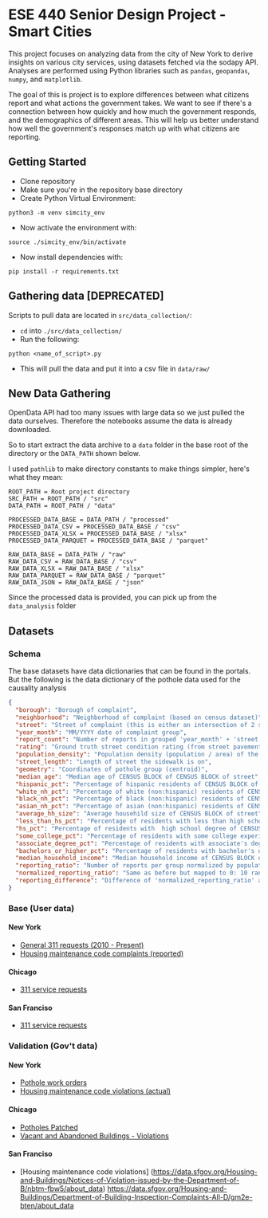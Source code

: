 # ESE 440 Senior Design Project - Smart Cities

This project focuses on analyzing data from the city of New York to derive insights on various city services, using datasets fetched via the sodapy API. Analyses are performed using Python libraries such as `pandas`, `geopandas`, `numpy`, and `matplotlib`.

The goal of this is project is to explore differences between what citizens report and what actions the government takes. We want to see if there's a connection between how quickly and how much the government responds, and the demographics of different areas. This will help us better understand how well the government's responses match up with what citizens are reporting. 


## Getting Started

- Clone repository
- Make sure you're in the repository base directory
- Create Python Virtual Environment:

```shell
python3 -m venv simcity_env
```

- Now activate the environment with:

```shell
source ./simcity_env/bin/activate
```

- Now install dependencies with:

```shell
pip install -r requirements.txt
```

## Gathering data [DEPRECATED]

Scripts to pull data are located in `src/data_collection/`:

- `cd` into `./src/data_collection/`
- Run the following:

```shell
python <name_of_script>.py
```

- This will pull the data and put it into a csv file in `data/raw/`


## New Data Gathering
OpenData API had too many issues with large data so we just pulled the data ourselves. Therefore the notebooks assume the data is already downloaded. 

So to start extract the data archive to a `data` folder in the base root of the directory or the `DATA_PATH` shown below.

I used `pathlib` to make directory constants to make things simpler, here's what they mean:

```
ROOT_PATH = Root project directory
SRC_PATH = ROOT_PATH / "src"
DATA_PATH = ROOT_PATH / "data"

PROCESSED_DATA_BASE = DATA_PATH / "processed"
PROCESSED_DATA_CSV = PROCESSED_DATA_BASE / "csv"
PROCESSED_DATA_XLSX = PROCESSED_DATA_BASE / "xlsx"
PROCESSED_DATA_PARQUET = PROCESSED_DATA_BASE / "parquet"

RAW_DATA_BASE = DATA_PATH / "raw"
RAW_DATA_CSV = RAW_DATA_BASE / "csv"
RAW_DATA_XLSX = RAW_DATA_BASE / "xlsx"
RAW_DATA_PARQUET = RAW_DATA_BASE / "parquet"
RAW_DATA_JSON = RAW_DATA_BASE / "json"
```

Since the processed data is provided, you can pick up from the `data_analysis` folder

## Datasets

### Schema
The base datasets have data dictionaries that can be found in the portals. But the following is the data dictionary of the pothole data used for the causality analysis

```json
{
  "borough": "Borough of complaint",
  "neighborhood": "Neighborhood of complaint (based on census dataset)",
  "street": "Street of complaint (this is either an intersection of 2 streets, or a main street bounded by 2 other streets)",
  "year_month": "MM/YYYY date of complaint group",
  "report_count": "Number of reports in grouped 'year_month' + 'street' combination",
  "rating": "Ground truth street condition rating (from street pavement ratings dataset)",
  "population_density": "Population density (population / area) of the CENSUS BLOCK",
  "street_length": "Length of street the sidewalk is on",
  "geometry": "Coordinates of pothole group (centroid)",
  "median_age": "Median age of CENSUS BLOCK of CENSUS BLOCK of street",
  "hispanic_pct": "Percentage of hispanic residents of CENSUS BLOCK of street",
  "white_nh_pct": "Percentage of white (non:hispanic) residents of CENSUS BLOCK of street",
  "black_nh_pct": "Percentage of black (non:hispanic) residents of CENSUS BLOCK of street",
  "asian_nh_pct": "Percentage of asian (non:hispanic) residents of CENSUS BLOCK of street",
  "average_hh_size": "Average househild size of CENSUS BLOCK of street",
  "less_than_hs_pct": "Percentage of residents with less than high school degree of CENSUS BLOCK of street",
  "hs_pct": "Percentage of residents with  high school degree of CENSUS BLOCK of street",
  "some_college_pct": "Percentage of residents with some college experience of CENSUS BLOCK of street",
  "associate_degree_pct": "Percentage of residents with associate's degree of CENSUS BLOCK of street",
  "bachelors_or_higher_pct": "Percentage of residents with bachelor's degree of CENSUS BLOCK of street",
  "median_household_income": "Median household income of CENSUS BLOCK of street",
  "reporting_ratio": "Number of reports per group normalized by population_density and street length",
  "normalized_reporting_ratio": "Same as before but mapped to 0: 10 range",
  "reporting_difference": "Difference of 'normalized_reporting_ratio' and 'rating', represnts over/underreporting rate"
}
```

### Base (User data)

#### New York

- [General 311 requests (2010 - Present)](https://data.cityofnewyork.us/Social-Services/311-Service-Requests-from-2010-to-Present/erm2-nwe9)
- [Housing maintenance code complaints (reported)](https://data.cityofnewyork.us/Housing-Development/Housing-Maintenance-Code-Complaints/uwyv-629c)

#### Chicago

- [311 service requests](https://data.cityofchicago.org/Service-Requests/311-Service-Requests/v6vf-nfxy/about_data)

#### San Franciso 
- [311 service requests](https://data.sfgov.org/widgets/vw6y-z8j6?mobile_redirect=true)

### Validation (Gov't data)

#### New York

- [Pothole work orders](https://data.cityofnewyork.us/Transportation/Street-Pothole-Work-Orders-Closed-Dataset-/x9wy-ing4)
- [Housing maintenance code violations (actual)](https://data.cityofnewyork.us/Housing-Development/Housing-Maintenance-Code-Violations/wvxf-dwi5)

#### Chicago

- [Potholes Patched](https://data.cityofchicago.org/Transportation/Potholes-Patched/wqdh-9gek/about_data)
- [Vacant and Abandoned Buildings - Violations](https://data.cityofchicago.org/Buildings/Vacant-and-Abandoned-Buildings-Violations/kc9i-wq85/about_data)

#### San Franciso 
- [Housing maintenance code violations] (https://data.sfgov.org/Housing-and-Buildings/Notices-of-Violation-issued-by-the-Department-of-B/nbtm-fbw5/about_data)
https://data.sfgov.org/Housing-and-Buildings/Department-of-Building-Inspection-Complaints-All-D/gm2e-bten/about_data
